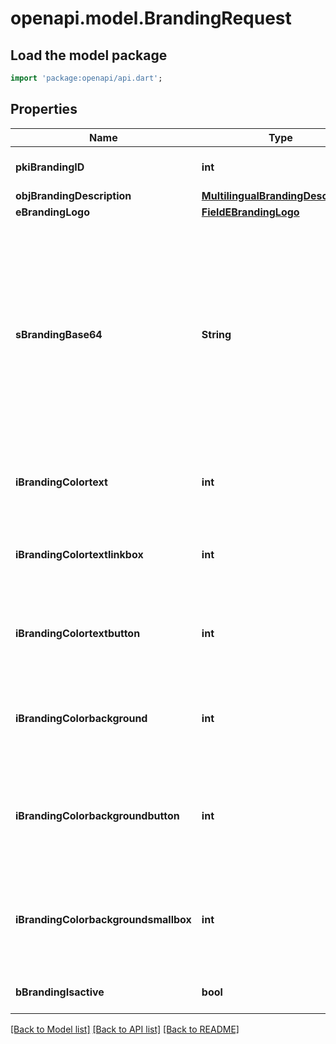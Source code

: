 # openapi.model.BrandingRequest

## Load the model package
```dart
import 'package:openapi/api.dart';
```

## Properties
Name | Type | Description | Notes
------------ | ------------- | ------------- | -------------
**pkiBrandingID** | **int** | The unique ID of the Branding | [optional] 
**objBrandingDescription** | [**MultilingualBrandingDescription**](MultilingualBrandingDescription.md) |  | 
**eBrandingLogo** | [**FieldEBrandingLogo**](FieldEBrandingLogo.md) |  | 
**sBrandingBase64** | **String** | The Base64 encoded binary content of the branding logo. This need to match image type selected in eBrandingLogo if you supply an image. If you select 'Default', the logo will be deleted and the default one will be used. | [optional] 
**iBrandingColortext** | **int** | The color of the text. This is a RGB color converted into integer | 
**iBrandingColortextlinkbox** | **int** | The color of the text in the link box. This is a RGB color converted into integer | 
**iBrandingColortextbutton** | **int** | The color of the text in the button. This is a RGB color converted into integer | 
**iBrandingColorbackground** | **int** | The color of the background. This is a RGB color converted into integer | 
**iBrandingColorbackgroundbutton** | **int** | The color of the background of the button. This is a RGB color converted into integer | 
**iBrandingColorbackgroundsmallbox** | **int** | The color of the background of the small box. This is a RGB color converted into integer | 
**bBrandingIsactive** | **bool** | Whether the Branding is active or not | 

[[Back to Model list]](../README.md#documentation-for-models) [[Back to API list]](../README.md#documentation-for-api-endpoints) [[Back to README]](../README.md)


